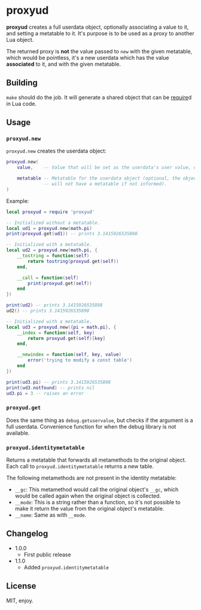 # proxyud

**proxyud** creates a full userdata object, optionally associating a value to it, and setting a metatable to it. It's purpose is to be used as a proxy to another Lua object.

The returned proxy is **not** the value passed to `new` with the given metatable, which would be pointless, it's a new userdata which has the value **associated** to it, and with the given metatable.

## Building

`make` should do the job. It will generate a shared object that can be [require](https://www.lua.org/manual/5.3/manual.html#pdf-require)d in Lua code.

## Usage

### `proxyud.new`

`proxyud.new` creates the userdata object:

```lua
proxyud.new(
    value,    -- Value that will be set as the userdata's user value, optional.

    metatable -- Metatable for the userdata object (optional, the object
              -- will not have a metatable if not informed).
)
```

Example:

```lua
local proxyud = require 'proxyud'

-- Initialized without a metatable.
local ud1 = proxyud.new(math.pi)
print(proxyud.get(ud1)) -- prints 3.1415926535898

-- Initialized with a metatable.
local ud2 = proxyud.new(math.pi, {
    __tostring = function(self)
        return tostring(proxyud.get(self))
    end,

    __call = function(self)
        print(proxyud.get(self))
    end
})

print(ud2) -- prints 3.1415926535898
ud2() -- prints 3.1415926535898

-- Initialized with a metatable.
local ud3 = proxyud.new({pi = math.pi}, {
    __index = function(self, key)
        return proxyud.get(self)[key]
    end,

    __newindex = function(self, key, value)
        error('trying to modify a const table')
    end
})

print(ud3.pi) -- prints 3.1415926535898
print(ud3.notfound) -- prints nil
ud3.pi = 3 -- raises an error
```

### `proxyud.get`

Does the same thing as `debug.getuservalue`, but checks if the argument is a full userdata. Convenience function for when the debug library is not available.

### `proxyud.identitymetatable`

Returns a metatable that forwards all metamethods to the original object. Each call to `proxyud.identitymetatable` returns a new table.

The following metamethods are not present in the identity metatable:

* `__gc`: This metamethod would call the original object's `__gc`, which would be called again when the original object is collected.
* `__mode`: This is a string rather than a function, so it's not possible to make it return the value from the original object's metatable.
* `__name`: Same as with `__mode`.

## Changelog

* 1.0.0
  * First public release
* 1.1.0
  * Added `proxyud.identitymetatable`

## License

MIT, enjoy.
